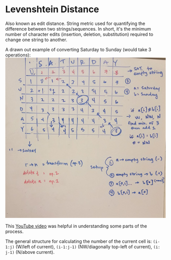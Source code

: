 # Levenshtein Distance

Also known as edit distance. String metric used for quantifying the difference
between two strings/sequences. In short, it's the minimum number of character
edits (insertion, deletion, substitution) required to change one string to
another.

A drawn out example of converting Saturday to Sunday (would take 3 operations):
<img src="./levenshteinSatSun.jpg">

This
[YouTube video](https://www.youtube.com/watch?v=We3YDTzNXEk&list=PLLXdhg_r2hKA7DPDsunoDZ-Z769jWn4R8)
was helpful in understanding some parts of the process.

The general structure for calculating the number of the current cell is:
`(i-1:j)` (W/left of current), `(i-1:j-1)` (NW/diagonally top-left of current),
`(i: j-1)` (N/above current).
